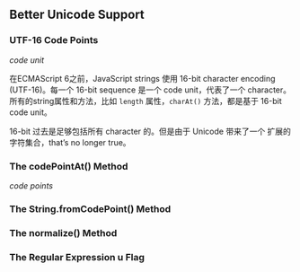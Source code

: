 ## Better Unicode Support

### UTF-16 Code Points

_code unit_

在ECMAScript 6之前，JavaScript strings 使用 16-bit character encoding \(UTF-16\)。每一个 16-bit sequence 是一个 code unit，代表了一个 character。所有的string属性和方法，比如 `length` 属性，`charAt()` 方法，都是基于 16-bit code unit。

16-bit 过去是足够包括所有 character 的。但是由于 Unicode 带来了一个 扩展的字符集合，that’s no longer true。

### The codePointAt\(\) Method

_code points_

### The String.fromCodePoint\(\) Method

### The normalize\(\) Method

### The Regular Expression u Flag



